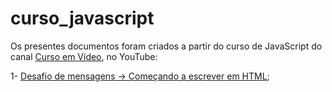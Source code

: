 # curso_javascript

Os presentes documentos foram criados a partir do curso de JavaScript do canal <a href="https://www.youtube.com/channel/UCrWvhVmt0Qac3HgsjQK62FQ" target="_blank" rel="external">Curso em Vídeo</a>, no YouTube:

1- <a href="aula12_ex_horario/ex014/index">Desafio de mensagens -> Começando a escrever em HTML</a>; <style color:red>(Em Manutenção!)</style>
